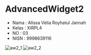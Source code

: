 # AdvancedWidget2

* Nama   : Alissa Velia Royhatul Jannah
* Kelas  : XIRPL4
* NO     : 03
* NISN   : 9998639116


![aw2_1](https://cloud.githubusercontent.com/assets/22128652/18779417/2fe5a5a6-81a3-11e6-8d99-629bcc64d562.JPG)
![aw2_2](https://cloud.githubusercontent.com/assets/22128652/18779427/3abb0c0a-81a3-11e6-8da8-c5b02a319445.JPG)
